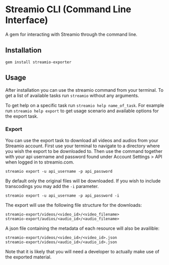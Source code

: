 # Streamio CLI (Command Line Interface)

A gem for interacting with Streamio through the command line.

## Installation

    gem install streamio-exporter

## Usage

After installation you can use the streamio command from your
terminal. To get a list of available tasks run `streamio` without
any arguments.

To get help on a specific task run `streamio help name_of_task`.
For example run `streamio help export` to get usage scenario
and available options for the export task.

### Export

You can use the export task to download all videos and audios
from your Streamio account. First use your terminal to navigate
to a directory where you wish the export to be downloaded to.
Then use the command together with your api username and password
found under Account Settings > API when logged in to streamio.com.

    streamio export -u api_username -p api_password

By default only the original files will be downloaded. If you
wish to include transcodings you may add the `-i` parameter.

    streamio export -u api_username -p api_password -i

The export will use the following file structure for the downloads:

    streamio-export/videos/<video_id>/<video_filename>
    streamio-export/audios/<audio_id>/<audio_filename>

A json file containing the metadata of each resource will also
be availible:

    streamio-export/videos/<video_id>/<video_id>.json
    streamio-export/videos/<audio_id>/<audio_id>.json

Note that it is likely that you will need a developer to actually
make use of the exported material.
